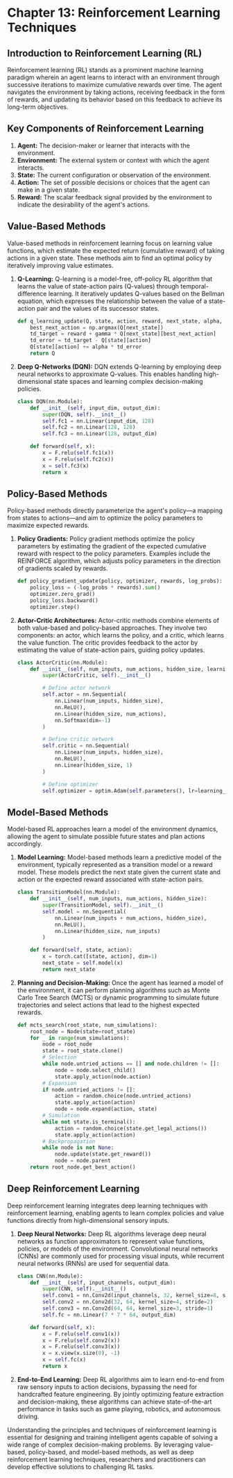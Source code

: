 # Chapter 13: Reinforcement Learning Techniques

## Introduction to Reinforcement Learning (RL)

Reinforcement learning (RL) stands as a prominent machine learning paradigm wherein an agent learns to interact with an environment through successive iterations to maximize cumulative rewards over time. The agent navigates the environment by taking actions, receiving feedback in the form of rewards, and updating its behavior based on this feedback to achieve its long-term objectives.

## Key Components of Reinforcement Learning

1. **Agent:** The decision-maker or learner that interacts with the environment.
2. **Environment:** The external system or context with which the agent interacts.
3. **State:** The current configuration or observation of the environment.
4. **Action:** The set of possible decisions or choices that the agent can make in a given state.
5. **Reward:** The scalar feedback signal provided by the environment to indicate the desirability of the agent's actions.

## Value-Based Methods

Value-based methods in reinforcement learning focus on learning value functions, which estimate the expected return (cumulative reward) of taking actions in a given state. These methods aim to find an optimal policy by iteratively improving value estimates.

1. **Q-Learning:** Q-learning is a model-free, off-policy RL algorithm that learns the value of state-action pairs (Q-values) through temporal-difference learning. It iteratively updates Q-values based on the Bellman equation, which expresses the relationship between the value of a state-action pair and the values of its successor states.

    ```python
    def q_learning_update(Q, state, action, reward, next_state, alpha, gamma):
        best_next_action = np.argmax(Q[next_state])
        td_target = reward + gamma * Q[next_state][best_next_action]
        td_error = td_target - Q[state][action]
        Q[state][action] += alpha * td_error
        return Q
    ```

2. **Deep Q-Networks (DQN):** DQN extends Q-learning by employing deep neural networks to approximate Q-values. This enables handling high-dimensional state spaces and learning complex decision-making policies.

    ```python
    class DQN(nn.Module):
        def __init__(self, input_dim, output_dim):
            super(DQN, self).__init__()
            self.fc1 = nn.Linear(input_dim, 128)
            self.fc2 = nn.Linear(128, 128)
            self.fc3 = nn.Linear(128, output_dim)

        def forward(self, x):
            x = F.relu(self.fc1(x))
            x = F.relu(self.fc2(x))
            x = self.fc3(x)
            return x
    ```

## Policy-Based Methods

Policy-based methods directly parameterize the agent's policy—a mapping from states to actions—and aim to optimize the policy parameters to maximize expected rewards.

1. **Policy Gradients:** Policy gradient methods optimize the policy parameters by estimating the gradient of the expected cumulative reward with respect to the policy parameters. Examples include the REINFORCE algorithm, which adjusts policy parameters in the direction of gradients scaled by rewards.

    ```python
    def policy_gradient_update(policy, optimizer, rewards, log_probs):
        policy_loss = (-log_probs * rewards).sum()
        optimizer.zero_grad()
        policy_loss.backward()
        optimizer.step()
    ```

2. **Actor-Critic Architectures:** Actor-critic methods combine elements of both value-based and policy-based approaches. They involve two components: an actor, which learns the policy, and a critic, which learns the value function. The critic provides feedback to the actor by estimating the value of state-action pairs, guiding policy updates.

    ```python
    class ActorCritic(nn.Module):
        def __init__(self, num_inputs, num_actions, hidden_size, learning_rate=3e-4):
            super(ActorCritic, self).__init__()

            # Define actor network
            self.actor = nn.Sequential(
                nn.Linear(num_inputs, hidden_size),
                nn.ReLU(),
                nn.Linear(hidden_size, num_actions),
                nn.Softmax(dim=-1)
            )

            # Define critic network
            self.critic = nn.Sequential(
                nn.Linear(num_inputs, hidden_size),
                nn.ReLU(),
                nn.Linear(hidden_size, 1)
            )

            # Define optimizer
            self.optimizer = optim.Adam(self.parameters(), lr=learning_rate)
    ```

## Model-Based Methods

Model-based RL approaches learn a model of the environment dynamics, allowing the agent to simulate possible future states and plan actions accordingly.

1. **Model Learning:** Model-based methods learn a predictive model of the environment, typically represented as a transition model or a reward model. These models predict the next state given the current state and action or the expected reward associated with state-action pairs.

    ```python
    class TransitionModel(nn.Module):
        def __init__(self, num_inputs, num_actions, hidden_size):
            super(TransitionModel, self).__init__()
            self.model = nn.Sequential(
                nn.Linear(num_inputs + num_actions, hidden_size),
                nn.ReLU(),
                nn.Linear(hidden_size, num_inputs)
            )

        def forward(self, state, action):
            x = torch.cat([state, action], dim=1)
            next_state = self.model(x)
            return next_state
    ```

2. **Planning and Decision-Making:** Once the agent has learned a model of the environment, it can perform planning algorithms such as Monte Carlo Tree Search (MCTS) or dynamic programming to simulate future trajectories and select actions that lead to the highest expected rewards.

    ```python
    def mcts_search(root_state, num_simulations):
        root_node = Node(state=root_state)
        for _ in range(num_simulations):
            node = root_node
            state = root_state.clone()
            # Selection
            while node.untried_actions == [] and node.children != []:
                node = node.select_child()
                state.apply_action(node.action)
            # Expansion
            if node.untried_actions != []:
                action = random.choice(node.untried_actions)
                state.apply_action(action)
                node = node.expand(action, state)
            # Simulation
            while not state.is_terminal():
                action = random.choice(state.get_legal_actions())
                state.apply_action(action)
            # Backpropagation
            while node is not None:
                node.update(state.get_reward())
                node = node.parent
        return root_node.get_best_action()
    ```

## Deep Reinforcement Learning

Deep reinforcement learning integrates deep learning techniques with reinforcement learning, enabling agents to learn complex policies and value functions directly from high-dimensional sensory inputs.

1. **Deep Neural Networks:** Deep RL algorithms leverage deep neural networks as function approximators to represent value functions, policies, or models of the environment. Convolutional neural networks (CNNs) are commonly used for processing visual inputs, while recurrent neural networks (RNNs) are used for sequential data.

    ```python
    class CNN(nn.Module):
        def __init__(self, input_channels, output_dim):
            super(CNN, self).__init__()
            self.conv1 = nn.Conv2d(input_channels, 32, kernel_size=8, stride=4)
            self.conv2 = nn.Conv2d(32, 64, kernel_size=4, stride=2)
            self.conv3 = nn.Conv2d(64, 64, kernel_size=3, stride=1)
            self.fc = nn.Linear(7 * 7 * 64, output_dim)

        def forward(self, x):
            x = F.relu(self.conv1(x))
            x = F.relu(self.conv2(x))
            x = F.relu(self.conv3(x))
            x = x.view(x.size(0), -1)
            x = self.fc(x)
            return x
    ```

2. **End-to-End Learning:** Deep RL algorithms aim to learn end-to-end from raw sensory inputs to action decisions, bypassing the need for handcrafted feature engineering. By jointly optimizing feature extraction and decision-making, these algorithms can achieve state-of-the-art performance in tasks such as game playing, robotics, and autonomous driving.

Understanding the principles and techniques of reinforcement learning is essential for designing and training intelligent agents capable of solving a wide range of complex decision-making problems. By leveraging value-based, policy-based, and model-based methods, as well as deep reinforcement learning techniques, researchers and practitioners can develop effective solutions to challenging RL tasks.
